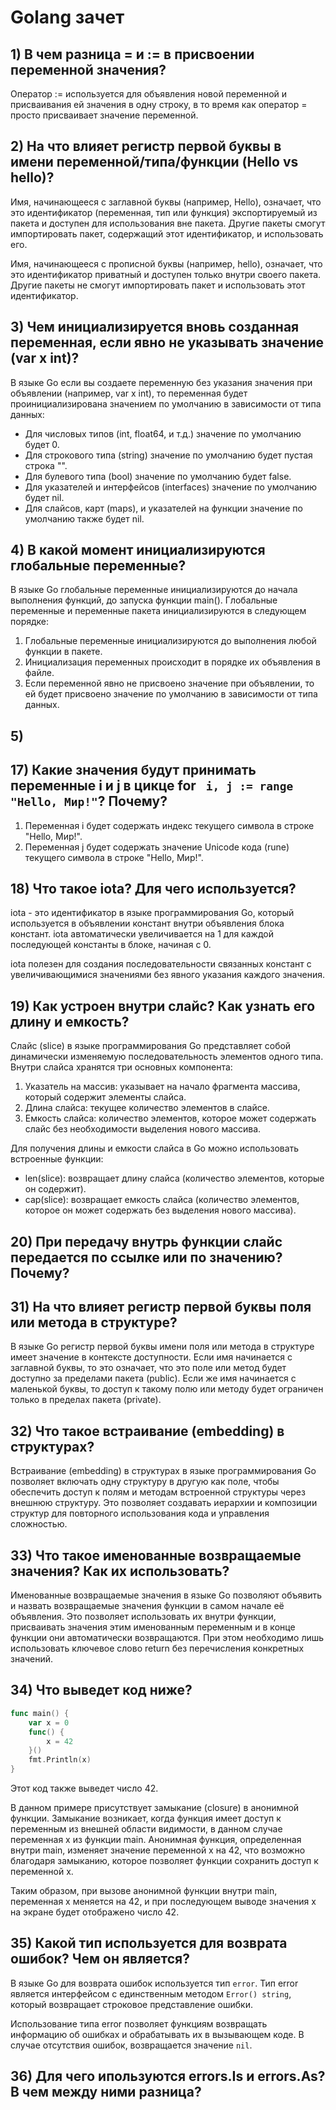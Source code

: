 # Golang зачет
## 1) В чем разница = и := в присвоении переменной значения?
Оператор := используется для объявления новой переменной и присваивания ей значения в одну строку, в то время как оператор = просто присваивает значение переменной.

## 2) На что влияет регистр первой буквы в имени переменной/типа/функции (Hello vs hello)?
Имя, начинающееся с заглавной буквы (например, Hello), означает, что это идентификатор (переменная, тип или функция) экспортируемый из пакета и доступен для использования вне пакета. Другие пакеты смогут импортировать пакет, содержащий этот идентификатор, и использовать его.

Имя, начинающееся с прописной буквы (например, hello), означает, что это идентификатор приватный и доступен только внутри своего пакета. Другие пакеты не смогут импортировать пакет и использовать этот идентификатор.

## 3) Чем инициализируется вновь созданная переменная, если явно не указывать значение (var x int)?
В языке Go если вы создаете переменную без указания значения при объявлении (например, var x int), то переменная будет проинициализирована значением по умолчанию в зависимости от типа данных:

- Для числовых типов (int, float64, и т.д.) значение по умолчанию будет 0.
- Для строкового типа (string) значение по умолчанию будет пустая строка "".
- Для булевого типа (bool) значение по умолчанию будет false.
- Для указателей и интерфейсов (interfaces) значение по умолчанию будет nil.
- Для слайсов, карт (maps), и указателей на функции значение по умолчанию также будет nil.

## 4) В какой момент инициализируются глобальные переменные?
В языке Go глобальные переменные инициализируются до начала выполнения функций, до запуска функции main(). Глобальные переменные и переменные пакета инициализируются в следующем порядке:

1. Глобальные переменные инициализируются до выполнения любой функции в пакете.
2. Инициализация переменных происходит в порядке их объявления в файле.
3. Если переменной явно не присвоено значение при объявлении, то ей будет присвоено значение по умолчанию в зависимости от типа данных.

## 5) 

## 17) Какие значения будут принимать переменные i и j в цикце for `` i, j := range "Hello, Мир!"``? Почему?
1. Переменная i будет содержать индекс текущего символа в строке "Hello, Мир!".
2. Переменная j будет содержать значение Unicode кода (rune) текущего символа в строке "Hello, Мир!".

## 18) Что такое iota? Для чего используется?
iota - это идентификатор в языке программирования Go, который используется в объявлении констант внутри объявления блока констант. iota автоматически увеличивается на 1 для каждой последующей константы в блоке, начиная с 0.

iota полезен для создания последовательности связанных констант с увеличивающимися значениями без явного указания каждого значения.

## 19) Как устроен внутри слайс? Как узнать его длину и емкость?
Слайс (slice) в языке программирования Go представляет собой динамически изменяемую последовательность элементов одного типа. Внутри слайса хранятся три основных компонента:
1. Указатель на массив: указывает на начало фрагмента массива, который содержит элементы слайса.
2. Длина слайса: текущее количество элементов в слайсе.
3. Емкость слайса: количество элементов, которое может содержать слайс без необходимости выделения нового массива.

Для получения длины и емкости слайса в Go можно использовать встроенные функции:
- len(slice): возвращает длину слайса (количество элементов, которые он содержит).
- cap(slice): возвращает емкость слайса (количество элементов, которое он может содержать без выделения нового массива).
## 20) При передачу внутрь функции слайс передается по ссылке или по значению? Почему?

## 31) На что влияет регистр первой буквы поля или метода в структуре?
В языке Go регистр первой буквы имени поля или метода в структуре имеет значение в контексте доступности. Если имя начинается с заглавной буквы, то это означает, что это поле или метод будет доступно за пределами пакета (public). Если же имя начинается с маленькой буквы, то доступ к такому полю или методу будет ограничен только в пределах пакета (private).

## 32) Что такое встраивание (embedding) в структурах?
Встраивание (embedding) в структурах в языке программирования Go позволяет включать одну структуру в другую как поле, чтобы обеспечить доступ к полям и методам встроенной структуры через внешнюю структуру. Это позволяет создавать иерархии и композиции структур для повторного использования кода и управления сложностью.

## 33) Что такое именованные возвращаемые значения? Как их использовать?

Именованные возвращаемые значения в языке Go позволяют объявить и назвать возвращаемые значения функции в самом начале её объявления. Это позволяет использовать их внутри функции, присваивать значения этим именованным переменным и в конце функции они автоматически возвращаются. При этом необходимо лишь использовать ключевое слово return без перечисления конкретных значений.

## 34) Что выведет код ниже?
```go
func main() {
	var x = 0
	func() {
		x = 42
	}()
	fmt.Println(x)
}
```

Этот код также выведет число 42.

В данном примере присутствует замыкание (closure) в анонимной функции. Замыкание возникает, когда функция имеет доступ к переменным из внешней области видимости, в данном случае переменная x из функции main. Анонимная функция, определенная внутри main, изменяет значение переменной x на 42, что возможно благодаря замыканию, которое позволяет функции сохранить доступ к переменной x.

Таким образом, при вызове анонимной функции внутри main, переменная x меняется на 42, и при последующем выводе значения x на экране будет отображено число 42.

## 35) Какой тип используется для возврата ошибок? Чем он является?
В языке Go для возврата ошибок используется тип ```error```. Тип error является интерфейсом с единственным методом ```Error() string```, который возвращает строковое представление ошибки. 

Использование типа error позволяет функциям возвращать информацию об ошибках и обрабатывать их в вызывающем коде. В случае отсутствия ошибок, возвращается значение ```nil```.

## 36) Для чего ипользуются errors.Is и errors.As? В чем между ними разница?


